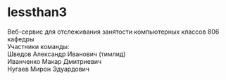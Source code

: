 # lessthan3
Веб-сервис для отслеживания занятости компьютерных классов 806 кафедры  
Участники команды:  
Шведов Александр Иванович (тимлид)  
Иванченко Макар Дмитриевич  
Нугаев Мирон Эдуардович
